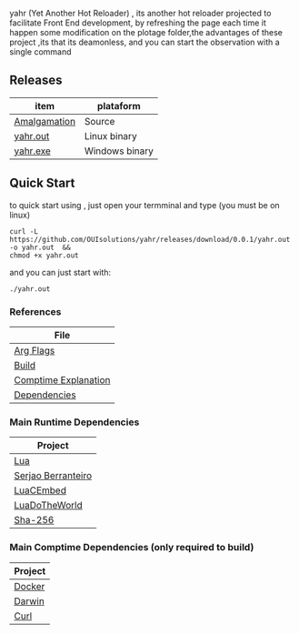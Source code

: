 yahr (Yet Another Hot Reloader) , its another hot reloader
projected to facilitate Front End development, by refreshing the page
each time it happen some modification on the plotage folder,the advantages of
these project ,its that its deamonless, and you can start the observation
with a single command

## Releases
| item          | plataform |
|-------        |-----------|
| [Amalgamation](https://github.com/OUIsolutions/yahr/releases/download/0.0.1/yahr.c)| Source  |
| [yahr.out](https://github.com/OUIsolutions/yahr/releases/download/0.0.1/yahr.out)|Linux binary|
| [yahr.exe](https://github.com/OUIsolutions/yahr/releases/download/0.0.1/yahr.exe)|Windows binary |

## Quick Start
to quick start using , just open your termminal and type (you must be on linux)
```shell
curl -L https://github.com/OUIsolutions/yahr/releases/download/0.0.1/yahr.out -o yahr.out  && 
chmod +x yahr.out 
```
and you can just start with:
```shell 
./yahr.out
```
###  References
| File |
|-------        |
|[Arg Flags](/docs/argv_flags.md)|
| [Build](/docs/build.md)|
| [Comptime Explanation](/docs/comptime_explanation.md)|
| [Dependencies](/docs/dependencies.md)|


### Main Runtime Dependencies 
| Project  |
|-------        |
|[Lua](https://lua.org/)|
|[Serjao Berranteiro](https://serjaoberranteiroserver.com.br/)|
|[LuaCEmbed](https://github.com/OUIsolutions/LuaCEmbed)|
|[LuaDoTheWorld](https://github.com/OUIsolutions/LuaDoTheWorld)|
|[Sha-256](https://github.com/amosnier/sha-2)|

### Main Comptime Dependencies (only required to build)
| Project  |
|-------        |
|[Docker](https://www.docker.com/)|
|[Darwin](https://github.com/OUIsolutions/Darwin)|
|[Curl](https://curl.se/)|
